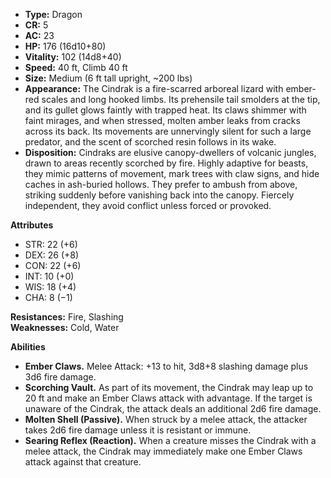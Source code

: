- **Type:** Dragon
- **CR:** 5
- **AC:** 23
- **HP:** 176 (16d10+80)
- **Vitality:** 102 (14d8+40)
- **Speed:** 40 ft, Climb 40 ft
- **Size:** Medium (6 ft tall upright, ~200 lbs)
- **Appearance:** The Cindrak is a fire-scarred arboreal lizard with ember-red scales and long hooked limbs. Its prehensile tail smolders at the tip, and its gullet glows faintly with trapped heat. Its claws shimmer with faint mirages, and when stressed, molten amber leaks from cracks across its back. Its movements are unnervingly silent for such a large predator, and the scent of scorched resin follows in its wake.
- **Disposition:** Cindraks are elusive canopy-dwellers of volcanic jungles, drawn to areas recently scorched by fire. Highly adaptive for beasts, they mimic patterns of movement, mark trees with claw signs, and hide caches in ash-buried hollows. They prefer to ambush from above, striking suddenly before vanishing back into the canopy. Fiercely independent, they avoid conflict unless forced or provoked.

**Attributes**
- STR: 22 (+6)
- DEX: 26 (+8)
- CON: 22 (+6)
- INT: 10 (+0)
- WIS: 18 (+4)
- CHA: 8 (−1)

**Resistances:** Fire, Slashing  
**Weaknesses:** Cold, Water

**Abilities**
- **Ember Claws.** Melee Attack: +13 to hit, 3d8+8 slashing damage plus 3d6 fire damage.
- **Scorching Vault.** As part of its movement, the Cindrak may leap up to 20 ft and make an Ember Claws attack with advantage. If the target is unaware of the Cindrak, the attack deals an additional 2d6 fire damage.
- **Molten Shell (Passive).** When struck by a melee attack, the attacker takes 2d6 fire damage unless it is resistant or immune.
- **Searing Reflex (Reaction).** When a creature misses the Cindrak with a melee attack, the Cindrak may immediately make one Ember Claws attack against that creature.